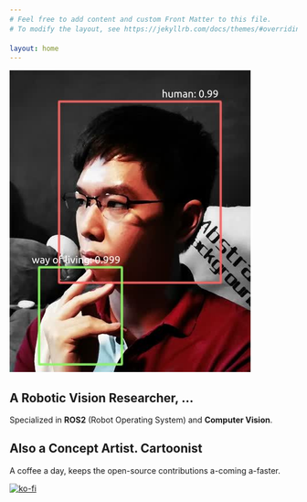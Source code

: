 ```yaml
---
# Feel free to add content and custom Front Matter to this file.
# To modify the layout, see https://jekyllrb.com/docs/themes/#overriding-theme-defaults

layout: home
---
```


![](img/me.jpg)

## **A Robotic Vision Researcher, ...**
Specialized in **ROS2** (Robot Operating System) and **Computer Vision**. 
## **Also a Concept Artist. Cartoonist**

A coffee a day, keeps the open-source contributions a-coming a-faster.

[![ko-fi](https://ko-fi.com/img/githubbutton_sm.svg)](https://ko-fi.com/P5P6I60ZX)

